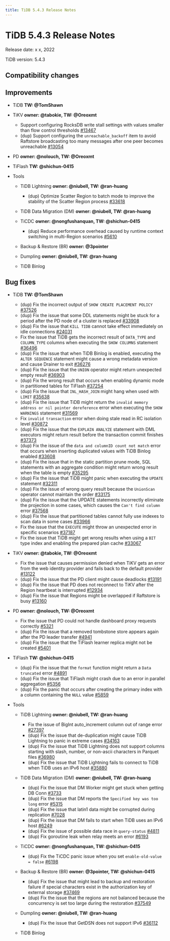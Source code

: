 ```yaml
---
title: TiDB 5.4.3 Release Notes
---
```


# TiDB 5.4.3 Release Notes

Release date: x x, 2022

TiDB version: 5.4.3

## Compatibility changes

## Improvements

+ TiDB **TW: @TomShawn**

    <!--sql-infra **owner: @zimulala**-->

    <!--execution **owner: @zanmato1984**-->

    <!--transaction **owner: @cfzjywxk**-->

    <!--planner **owner: @winoros**-->

    <!--diagnosis **owner: @mornyx**-->

+ TiKV **owner: @tabokie, TW: @Oreoxmt**

    - Support configuring RocksDB write stall settings with values smaller than flow control thresholds [#13467](https://github.com/tikv/tikv/issues/13467)
    - (dup) Support configuring the `unreachable_backoff` item to avoid Raftstore broadcasting too many messages after one peer becomes unreachable [#13054](https://github.com/tikv/tikv/issues/13054)

+ PD **owner: @nolouch, TW: @Oreoxmt**

+ TiFlash **TW: @shichun-0415**

+ Tools

    + TiDB Lightning **owner: @niubell, TW: @ran-huang**

        - (dup) Optimize Scatter Region to batch mode to improve the stability of the Scatter Region process [#33618](https://github.com/pingcap/tidb/issues/33618)

    + TiDB Data Migration (DM) **owner: @niubell, TW: @ran-huang**

    + TiCDC **owner: @nongfushanquan, TW: @shichun-0415**

        - (dup) Reduce performance overhead caused by runtime context switching in multi-Region scenarios [#5610](https://github.com/pingcap/tiflow/issues/5610)

    + Backup & Restore (BR) **owner: @3pointer**

    + Dumpling **owner: @niubell, TW: @ran-huang**

    + TiDB Binlog

## Bug fixes

+ TiDB **TW: @TomShawn**

    <!--sql-infra **owner: @zimulala**-->
    - (dup) Fix the incorrect output of `SHOW CREATE PLACEMENT POLICY` [#37526](https://github.com/pingcap/tidb/issues/37526)
    - (dup) Fix the issue that some DDL statements might be stuck for a period after the PD node of a cluster is replaced [#33908](https://github.com/pingcap/tidb/issues/33908)
    - (dup) Fix the issue that `KILL TIDB` cannot take effect immediately on idle connections [#24031](https://github.com/pingcap/tidb/issues/24031)
    - Fix the issue that TiDB gets the incorrect result of `DATA_TYPE` and `COLUMN_TYPE` columns when executing the `SHOW COLUMNS` statement [#36496](https://github.com/pingcap/tidb/issues/36496)
    - (dup) Fix the issue that when TiDB Binlog is enabled, executing the `ALTER SEQUENCE` statement might cause a wrong metadata version and cause Drainer to exit [#36276](https://github.com/pingcap/tidb/issues/36276)

    <!--execution **owner: @zanmato1984**-->

    - (dup) Fix the issue that the `UNION` operator might return unexpected empty result [#36903](https://github.com/pingcap/tidb/issues/36903)
    - (dup) Fix the wrong result that occurs when enabling dynamic mode in partitioned tables for TiFlash [#37254](https://github.com/pingcap/tidb/issues/37254)
    - (dup) Fix the issue that `INL_HASH_JOIN` might hang when used with `LIMIT` [#35638](https://github.com/pingcap/tidb/issues/35638)
    - (dup) Fix the issue that TiDB might return the `invalid memory address or nil pointer dereference` error when executing the `SHOW WARNINGS` statement [#31569](https://github.com/pingcap/tidb/issues/31569)

    <!--transaction **owner: @cfzjywxk**-->

    - Fix `invalid transaction` error when doing stale read in RC isolation level [#30872](https://github.com/pingcap/tidb/issues/30872)
    - (dup) Fix the issue that the `EXPLAIN ANALYZE` statement with DML executors might return result before the transaction commit finishes [#37373](https://github.com/pingcap/tidb/issues/37373)
    - (dup) Fix the issue of the `data and columnID count not match` error that occurs when inserting duplicated values with TiDB Binlog enabled [#33608](https://github.com/pingcap/tidb/issues/33608)

    <!--planner **owner: @winoros**-->

    - (dup) Fix the issue that in the static partition prune mode, SQL statements with an aggregate condition might return wrong result when the table is empty [#35295](https://github.com/pingcap/tidb/issues/35295)
    - (dup) Fix the issue that TiDB might panic when executing the `UPDATE` statement [#32311](https://github.com/pingcap/tidb/issues/32311)
    - (dup) Fix the issue of wrong query result because the `UnionScan` operator cannot maintain the order [#33175](https://github.com/pingcap/tidb/issues/33175)
    - (dup) Fix the issue that the UPDATE statements incorrectly eliminate the projection in some cases, which causes the `Can't find column` error  [#37568](https://github.com/pingcap/tidb/issues/37568)
    - (dup) Fix the issue that partitioned tables cannot fully use indexes to scan data in some cases [#33966](https://github.com/pingcap/tidb/issues/33966)
    - Fix the issue that the `EXECUTE` might throw an unexpected error in specific scenarios [#37187](https://github.com/pingcap/tidb/issues/37187)
    - Fix the issue that TiDB might get wrong results when using a `BIT` type index and enabling the prepared plan cache [#33067](https://github.com/pingcap/tidb/issues/33067)

    <!--diagnosis **owner: @mornyx**-->

+ TiKV **owner: @tabokie, TW: @Oreoxmt**

    - Fix the issue that causes permission denied when TiKV gets an error from the web identity provider and fails back to the default provider [#13122](https://github.com/tikv/tikv/issues/13122)
    - (dup) Fix the issue that the PD client might cause deadlocks [#13191](https://github.com/tikv/tikv/issues/13191)
    - (dup) Fix the issue that PD does not reconnect to TiKV after the Region heartbeat is interrupted [#12934](https://github.com/tikv/tikv/issues/12934)
    - (dup) Fix the issue that Regions might be overlapped if Raftstore is busy [#13160](https://github.com/tikv/tikv/issues/13160)

+ PD **owner: @nolouch, TW: @Oreoxmt**

    - Fix the issue that PD could not handle dashboard proxy requests correctly [#5321](https://github.com/tikv/pd/issues/5321)
    - (dup) Fix the issue that a removed tombstone store appears again after the PD leader transfer ​​[#4941](https://github.com/tikv/pd/issues/4941)
    - (dup) Fix the issue that the TiFlash learner replica might not be created [#5401](https://github.com/tikv/pd/issues/5401)

+ TiFlash **TW: @shichun-0415**

    <!--compute **owner: @zanmato1984**-->

    - (dup) Fix the issue that the `format` function might return a `Data truncated` error [#4891](https://github.com/pingcap/tiflash/issues/4891)
    - (dup) Fix the issue that TiFlash might crash due to an error in parallel aggregation [#5356](https://github.com/pingcap/tiflash/issues/5356)

    <!--storage **owner: @flowbehappy**-->

    - (dup) Fix the panic that occurs after creating the primary index with a column containing the `NULL` value [#5859](https://github.com/pingcap/tiflash/issues/5859)

+ Tools

    + TiDB Lightning **owner: @niubell, TW: @ran-huang**

        - Fix the issue of BigInt auto_increment column out of range error [#27397](https://github.com/pingcap/tidb/issues/27937)
        - (dup) Fix the issue that de-duplication might cause TiDB Lightning to panic in extreme cases [#34163](https://github.com/pingcap/tidb/issues/34163)
        - (dup) Fix the issue that TiDB Lightning does not support columns starting with slash, number, or non-ascii characters in Parquet files [#36980](https://github.com/pingcap/tidb/issues/36980)
        - (dup) Fix the issue that TiDB Lightning fails to connect to TiDB when TiDB uses an IPv6 host [#35880](https://github.com/pingcap/tidb/issues/35880)

    + TiDB Data Migration (DM) **owner: @niubell, TW: @ran-huang**

        - (dup) Fix the issue that DM Worker might get stuck when getting DB Conn [#3733](https://github.com/pingcap/tiflow/issues/3733)
        - (dup) Fix the issue that DM reports the `Specified key was too long` error [#5315](https://github.com/pingcap/tiflow/issues/5315)
        - (dup) Fix the issue that latin1 data might be corrupted during replication [#7028](https://github.com/pingcap/tiflow/issues/7028)
        - (dup) Fix the issue that DM fails to start when TiDB uses an IPv6 host [#6249](https://github.com/pingcap/tiflow/issues/6249)
        - (dup) Fix the issue of possible data race in `query-status` [#4811](https://github.com/pingcap/tiflow/issues/4811)
        - (dup) Fix goroutine leak when relay meets an error [#6193](https://github.com/pingcap/tiflow/issues/6193)

    + TiCDC **owner: @nongfushanquan, TW: @shichun-0415**

        - (dup) Fix the TiCDC panic issue when you set `enable-old-value = false` [#6198](https://github.com/pingcap/tiflow/issues/6198)

    + Backup & Restore (BR) **owner: @3pointer, TW: @shichun-0415**

        - (dup) Fix the issue that might lead to backup and restoration failure if special characters exist in the authorization key of external storage [#37469](https://github.com/pingcap/tidb/issues/37469)
        - (dup) Fix the issue that the regions are not balanced because the concurrency is set too large during the restoration [#37549](https://github.com/pingcap/tidb/issues/37549)

    + Dumpling **owner: @niubell, TW: @ran-huang**

        - (dup) Fix the issue that GetDSN does not support IPv6 [#36112](https://github.com/pingcap/tidb/issues/36112)

    + TiDB Binlog
